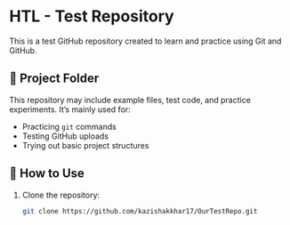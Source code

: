 # HTL - Test Repository

This is a test GitHub repository created to learn and practice using Git and GitHub.

## 📁 Project Folder

This repository may include example files, test code, and practice experiments. It’s mainly used for:

- Practicing `git` commands
- Testing GitHub uploads
- Trying out basic project structures

## 🚀 How to Use

1. Clone the repository:
   ```bash
   git clone https://github.com/kazishakkhar17/OurTestRepo.git
